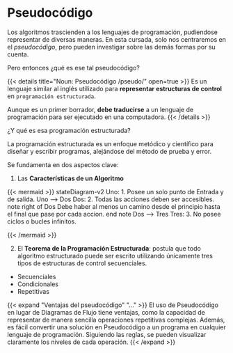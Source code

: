 # Pseudocódigo

Los algoritmos trascienden a los lenguajes de programación, pudiendose representar de diversas maneras. En esta cursada, solo nos centraremos en el *pseudocódigo*, pero pueden investigar sobre las demás formas por su cuenta.

Pero entonces ¿qué es ese tal pseudocódigo?

{{< details title="Noun: Pseudocódigo /pseudo/" open=true >}}
Es un lenguaje similar al inglés utilizado para **representar estructuras de control** en `programación estructurada`.

Aunque es un primer borrador, **debe traducirse** a un lenguaje de programación para ser ejecutado en una computadora.
{{< /details >}}

¿Y qué es esa programación estructurada?

La programación estructurada es un enfoque metódico y científico para diseñar y escribir programas, alejándose del método de prueba y error.

Se fundamenta en dos aspectos clave:

1. Las **Características de un Algoritmo**

{{< mermaid >}}
stateDiagram-v2
    Uno: 1. Posee un solo punto de Entrada y de salida.
    Uno --> Dos
    Dos: 2. Todas las acciones deben ser accesibles.
    note right of Dos
        Debe haber al menos un camino
        desde el principio hasta el
        final que pase por cada accion.
    end note
    Dos --> Tres
    Tres: 3. No posee ciclos o bucles infinitos.
  
{{< /mermaid >}}

2. El **Teorema de la Programación Estructurada**: postula que todo algoritmo estructurado puede ser escrito utilizando únicamente tres tipos de estructuras de control secuenciales.

- Secuenciales
- Condicionales
- Repetitivas

{{< expand "Ventajas del pseudocódigo" "..." >}}
El uso de Pseudocódigo en lugar de Diagramas de Flujo tiene ventajas, como la capacidad de representar de manera sencilla operaciones repetitivas complejas. Además, es fácil convertir una solución en Pseudocódigo a un programa en cualquier lenguaje de programación. Siguiendo las reglas, se pueden visualizar claramente los niveles de cada operación.
{{< /expand >}}
